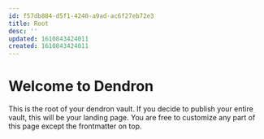 ```yaml
---
id: f57db884-d5f1-4240-a9ad-ac6f27eb72e3
title: Root
desc: ''
updated: 1610843424011
created: 1610843424011
---
```

# Welcome to Dendron

This is the root of your dendron vault. If you decide to publish your entire vault, this will be your landing page. You are free to customize any part of this page except the frontmatter on top. 
